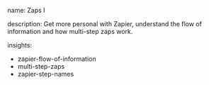 name: Zaps I

description: Get more personal with Zapier, understand the flow of information and how multi-step zaps work.

insights:
  - zapier-flow-of-information
  - multi-step-zaps
  - zapier-step-names